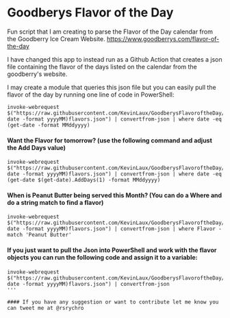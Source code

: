 # Goodberys Flavor of the Day
Fun script that I am creating to parse the Flavor of the Day calendar from the Goodberry Ice Cream Website. https://www.goodberrys.com/flavor-of-the-day

I have changed this app to instead run as a Github Action that creates a json file containing the flavor of the days listed on the calendar from the goodberry's website.

I may create a module that queries this json file but you can easily pull the flavor of the day by running one line of code in PowerShell:

```
invoke-webrequest $("https://raw.githubusercontent.com/KevinLaux/GoodberysFlavoroftheDay/master/$(get-date -format yyyyMM)flavors.json") | convertfrom-json | where date -eq (get-date -format MMddyyyy)
```

#### Want the Flavor for tomorrow? (use the following command and adjust the Add Days value)

```
invoke-webrequest $("https://raw.githubusercontent.com/KevinLaux/GoodberysFlavoroftheDay/master/$(get-date -format yyyyMM)flavors.json") | convertfrom-json | where date -eq (get-date $(get-date).AddDays(1) -format MMddyyyy)
```

#### When is Peanut Butter being served this Month? (You can do a Where and do a string match to find a flavor)

```
invoke-webrequest $("https://raw.githubusercontent.com/KevinLaux/GoodberysFlavoroftheDay/master/$(get-date -format yyyyMM)flavors.json") | convertfrom-json | where Flavor -match 'Peanut Butter'
```

#### If you just want to pull the Json into PowerShell and work with the flavor objects you can run the following code and assign it to a variable:

```
invoke-webrequest $("https://raw.githubusercontent.com/KevinLaux/GoodberysFlavoroftheDay/master/$(get-date -format yyyyMM)flavors.json") | convertfrom-json
'''

#### If you have any suggestion or want to contribute let me know you can tweet me at @rsrychro


